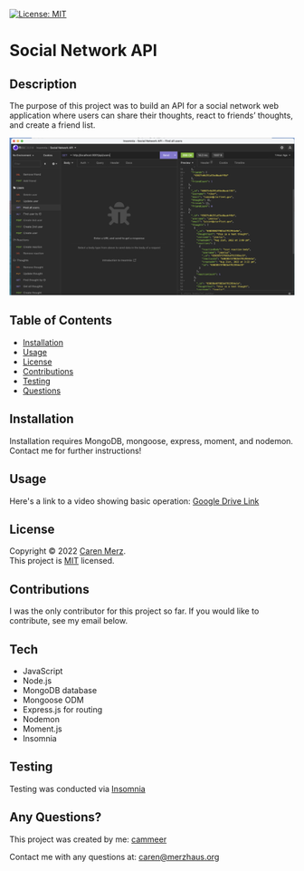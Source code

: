 [![License: MIT](https://img.shields.io/badge/License-MIT-yellow.svg)](https://opensource.org/licenses/MIT)

# Social Network API

## Description

The purpose of this project was to build an API for a social network web application where users can share their thoughts, react to friends’ thoughts, and create a friend list.

![Insomnia](./Insomnia.png)

## Table of Contents

- [Installation](#installation)
- [Usage](#usage)
- [License](#license)
- [Contributions](#contributions)
- [Testing](#testing)
- [Questions](#questions)

## Installation

Installation requires MongoDB, mongoose, express, moment, and nodemon. Contact me for further instructions!

## Usage

Here's a link to a video showing basic operation: [Google Drive Link]()

## License

Copyright © 2022 [Caren Merz](https://github.com/cammeer). <br />
This project is [MIT](https://github.com/cammeer/next-progress-bar/blob/main/LICENSE) licensed.

## Contributions

I was the only contributor for this project so far. If you would like to contribute, see my email below.

## Tech

- JavaScript
- Node.js
- MongoDB database
- Mongoose ODM
- Express.js for routing
- Nodemon
- Moment.js
- Insomnia

## Testing

Testing was conducted via [Insomnia](https://insomnia.rest/)

## Any Questions?

This project was created by me: [cammeer](https://github.com/cammeer)

Contact me with any questions at: [caren@merzhaus.org](caren@merzhaus.org)
